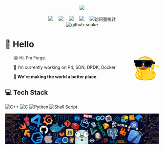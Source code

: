 <!--
**Mingyumaz/Mingyumaz** is a ✨ _special_ ✨ repository because its `README.md` (this file) appears on your GitHub profile.

Here are some ideas to get you started:

- 🔭 I’m currently working on ...
- 🌱 I’m currently learning ...
- 👯 I’m looking to collaborate on ...
- 🤔 I’m looking for help with ...
- 💬 Ask me about ...
- 📫 How to reach me: ...
- 😄 Pronouns: ...
- ⚡ Fun fact: ...
-->

<div align="center">

  <!-- dynamic typing effect 动态打字效果 -->
  <div>
    <a href="https://mingyumaz.github.io/">
      <img src="https://readme-typing-svg.demolab.com?font=Fira+Code&pause=1000&width=435&lines=console.log(%22Hello%2C%20Forge%22);锻造!&center=true&size=27" />
    </a>
  </div>

  <!-- for beauty 留个空行好看点 -->
  <div>&nbsp;</div>

  <!-- profile logo 个人资料徽标 -->
  <div>
    <a href="https://mingyumaz.github.io/"><img src="https://img.shields.io/badge/Website-博客-blue" /></a>&emsp;
    <a href="https://space.bilibili.com/27327952/"><img src="https://img.shields.io/badge/Bilibili-B站-ff69b4" /></a>&emsp;
    <a href="https://blog.csdn.net/Mingyumaz/"><img src="https://img.shields.io/badge/CSDN-论坛-c32136" /></a>&emsp;
    <a href="https://www.zhihu.com/people/ji-gu-qing-yang/"><img src="https://img.shields.io/badge/Zhihu-知乎-blue" /></a>&emsp;
    <!-- visitor statistics logo 访问量统计徽标 -->
    <img src="https://komarev.com/ghpvc/?username=sun0225SUN&label=Views&color=0e75b6&style=flat" alt="访问量统计" />
  </div>

  <!-- Snake Code Contribution Map 贪吃蛇代码贡献图 -->
  <picture>
    <source media="(prefers-color-scheme: dark)" srcset="https://github.com/mingyumaz/mingyumaz/blob/output/github-contribution-grid-snake-dark.svg" />
    <source media="(prefers-color-scheme: light)" srcset="https://github.com/mingyumaz/mingyumaz/blob/output/github-contribution-grid-snake.svg" />
    <img alt="github-snake" src="github-snake.svg" />
  </picture>

</div>

#  🙋 Hello

<img align="right" width="88" src="./images/cxyduck.gif" />

<p>&emsp;&emsp;😄 Hi, I'm Forge.</p>
<p>&emsp;&emsp;🔭 I’m currently working on P4, SDN, DPDK, Docker </p>
<p>&emsp;&emsp;<strong>🌱 We're making the world a better place. </strong></p>

## 💻 Tech Stack

![C++](https://img.shields.io/badge/c++-%2300599C.svg?style=flat-square&logo=c%2B%2B&logoColor=white) 
![C](https://img.shields.io/badge/c-%2300599C.svg?style=flat-square&logo=c&logoColor=white)
![Python](https://img.shields.io/badge/python-3670A0?style=flat-square&logo=python&logoColor=ffdd54) 
![Shell Script](https://img.shields.io/badge/shell_script-%23121011.svg?style=flat-square&logo=gnu-bash&logoColor=white)

<!-- just img 图片 -->
<img src="./images/icon.png" /></div>
</div>

